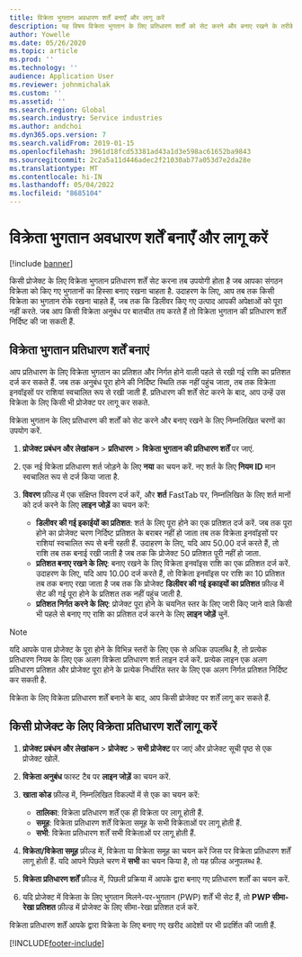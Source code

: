 ```yaml
---
title: विक्रेता भुगतान अवधारण शर्तें बनाएँ और लागू करें
description: यह विषय विक्रेता भुगतान के लिए प्रतिधारण शर्तों को सेट करने और बनाए रखने के तरीके के बारे में जानकारी प्रदान करता है.
author: Yowelle
ms.date: 05/26/2020
ms.topic: article
ms.prod: ''
ms.technology: ''
audience: Application User
ms.reviewer: johnmichalak
ms.custom: ''
ms.assetid: ''
ms.search.region: Global
ms.search.industry: Service industries
ms.author: andchoi
ms.dyn365.ops.version: 7
ms.search.validFrom: 2019-01-15
ms.openlocfilehash: 3961d18fcd53381ad43a1d3e598ac61652ba9843
ms.sourcegitcommit: 2c2a5a11d446adec2f21030ab77a053d7e2da28e
ms.translationtype: MT
ms.contentlocale: hi-IN
ms.lasthandoff: 05/04/2022
ms.locfileid: "8685104"
---
```

# <a name="create-and-apply-vendor-payment-retention-terms"></a>विक्रेता भुगतान अवधारण शर्तें बनाएँ और लागू करें

[!include [banner](../includes/banner.md)] 

किसी प्रोजेक्ट के लिए विक्रेता भुगतान प्रतिधारण शर्तें सेट करना तब उपयोगी होता है जब आपका संगठन विक्रेता को किए गए भुगतानों का हिस्सा बनाए रखना चाहता है. उदाहरण के लिए, आप तब तक किसी विक्रेता का भुगतान रोके रखना चाहते हैं, जब तक कि डिलीवर किए गए उत्पाद आपकी अपेक्षाओं को पूरा नहीं करते. जब आप किसी विक्रेता अनुबंध पर बातचीत तय करते हैं तो विक्रेता भुगतान की प्रतिधारण शर्तें निर्दिष्ट की जा सकती हैं.

## <a name="create-vendor-payment-retention-terms"></a>विक्रेता भुगतान प्रतिधारण शर्तें बनाएं

आप प्रतिधारण के लिए विक्रेता भुगतान का प्रतिशत और निर्गत होने वाली पहले से रखी गई राशि का प्रतिशत दर्ज कर सकते हैं. जब तक अनुबंध पूरा होने की निर्दिष्ट स्थिति तक नहीं पहुंच जाता, तब तक विक्रेता इनवॉइसों पर राशियां स्वचालित रूप से रखी जाती हैं. प्रतिधारण की शर्तें सेट करने के बाद, आप उन्हें उस विक्रेता के लिए किसी भी प्रोजेक्ट पर लागू कर सकते.

विक्रेता भुगतान के लिए प्रतिधारण की शर्तों को सेट करने और बनाए रखने के लिए निम्नलिखित चरणों का उपयोग करें. 

1. **प्रोजेक्ट प्रबंधन और लेखांकन** > **प्रतिधारण** > **विक्रेता भुगतान की प्रतिधारण शर्तें** पर जाएं.
2. एक नई विक्रेता प्रतिधारण शर्त जोड़ने के लिए **नया** का चयन करें. नए शर्त के लिए **नियम ID** मान स्वचालित रूप से दर्ज किया जाता है. 
3. **विवरण** फ़ील्ड में एक संक्षिप्त विवरण दर्ज करें, और **शर्त** FastTab पर, निम्नलिखित के लिए शर्त मानों को दर्ज करने के लिए **लाइन जोड़ें** का चयन करें:

   - **डिलीवर की गई इकाईयों का प्रतिशत**: शर्त के लिए पूरा होने का एक प्रतिशत दर्ज करें. जब तक पूरा होने का प्रोजेक्ट चरण निर्दिष्ट प्रतिशत के बराबर नहीं हो जाता तब तक विक्रेता इनवॉइसों पर राशियां स्वचालित रूप से बनी रहती हैं. उदाहरण के लिए, यदि आप 50.00 दर्ज करते हैं, तो राशि तब तक बनाई रखी जाती है जब तक कि प्रोजेक्ट 50 प्रतिशत पूरी नहीं हो जाता.
   - **प्रतिशत बनाए रखने के लिए**: बनाए रखने के लिए विक्रेता इनवॉइस राशि का एक प्रतिशत दर्ज करें. उदाहरण के लिए, यदि आप 10.00 दर्ज करते हैं, तो विक्रेता इनवॉइस पर राशि का 10 प्रतिशत तब तक बनाए रखा जाता है जब तक कि प्रोजेक्ट **डिलीवर की गई इकाइयों का प्रतिशत** फ़ील्ड में सेट की गई पूरा होने के प्रतिशत तक नहीं पहुंच जाती है.
   - **प्रतिशत निर्गत करने के लिए**: प्रोजेक्ट पूरा होने के चयनित स्तर के लिए जारी किए जाने वाले किसी भी पहले से बनाए गए राशि का प्रतिशत दर्ज करने के लिए **लाइन जोड़ें** चुनें.

> [!NOTE]
> यदि आपके पास प्रोजेक्ट के पूरा होने के विभिन्न स्तरों के लिए एक से अधिक उपलब्धि है, तो प्रत्येक प्रतिधारण नियम के लिए एक अलग विक्रेता प्रतिधारण शर्त लाइन दर्ज करें. प्रत्येक लाइन एक अलग प्रतिधारण प्रतिशत और प्रोजेक्ट पूरा होने के प्रत्येक निर्धारित स्तर के लिए एक अलग निर्गत प्रतिशत निर्दिष्ट कर सकती है.

विक्रेता के लिए विक्रेता प्रतिधारण शर्तें बनाने के बाद, आप किसी प्रोजेक्ट पर शर्तें लागू कर सकते हैं.

## <a name="apply-vendor-retention-terms-to-a-project"></a>किसी प्रोजेक्ट के लिए विक्रेता प्रतिधारण शर्तें लागू करें

1. **प्रोजेक्ट प्रबंधन और लेखांकन** > **प्रोजेक्ट** > **सभी प्रोजेक्ट** पर जाएं और प्रोजेक्ट सूची पृष्ठ से एक प्रोजेक्ट खोलें.
2. **विक्रेता अनुबंध** फास्ट टैब पर **लाइन जोड़ें** का चयन करें.
3. **खाता कोड** फ़ील्ड में, निम्नलिखित विकल्पों में से एक का चयन करें: 

   - **तालिका**: विक्रेता प्रतिधारण शर्तें एक ही विक्रेता पर लागू होती हैं.
   - **समूह**: विक्रेता प्रतिधारण शर्तें विक्रेता समूह के सभी विक्रेताओं पर लागू होती हैं.
   - **सभी**: विक्रेता प्रतिधारण शर्तें सभी विक्रेताओं पर लागू होती हैं.

4. **विक्रेता/विक्रेता समूह** फ़ील्ड में, विक्रेता या विक्रेता समूह का चयन करें जिस पर विक्रेता प्रतिधारण शर्तें लागू होती हैं. यदि आपने पिछले चरण में **सभी** का चयन किया है, तो यह फ़ील्ड अनुपलब्ध है.
5. **विक्रेता प्रतिधारण शर्तें** फ़ील्ड में, पिछली प्रक्रिया में आपके द्वारा बनाए गए प्रतिधारण शर्तों का चयन करें.
6. यदि प्रोजेक्ट में विक्रेता के लिए भुगतान मिलने-पर-भुगतान (PWP) शर्तें भी सेट हैं, तो **PWP सीमा-रेखा प्रतिशत** फ़ील्ड में प्रोजेक्ट के लिए सीमा-रेखा प्रतिशत दर्ज करें.

विक्रेता प्रतिधारण शर्तें आपके द्वारा विक्रेता के लिए बनाए गए खरीद आदेशों पर भी प्रदर्शित की जाती हैं.


[!INCLUDE[footer-include](../includes/footer-banner.md)]